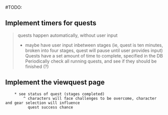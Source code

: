 #TODO:

## Implement timers for quests
> quests happen automatically, without user input
> - maybe have user input inbetween stages (ie, quest is ten minutes, broken into four stages, quest will pause until user provides input)
> Quests have a set amount of time to complete, specified in the DB
> Periodically check all running quests, and see if they should be finished (?)

## Implement the viewquest page
		* see status of quest (stages completed)
			^ characters will face challenges to be overcome, character and gear selection will influence 
			  quest success chance